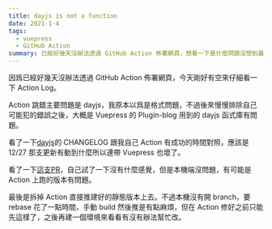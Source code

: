 ```yaml
---
title: dayjs is not a function
date: 2021-1-4
tags:
  - vuepress
  - GitHub Action
summary: 已經好幾天沒辦法透過 GitHub Action 佈署網頁，想看一下是什麼問題沒想到最後只能土法解決。
---
```


因爲已經好幾天沒辦法透過 GitHub Action 佈署網頁，今天剛好有空來仔細看一下 Action Log。

Action 跳錯主要問題是 dayjs，我原本以爲是格式問題，不過後來慢慢排除自己可能犯的錯誤之後，大概是 Vuepress 的 Plugin-blog 用到的 dayjs 函式庫有問題。

看了一下[dayjs](https://github.com/iamkun/dayjs/blob/dev/CHANGELOG.md)的 CHANGELOG 跟我自己 Action 有成功的時間對照，應該是 12/27 那支更新有動到什麼所以連帶 Vuepress 也壞了。

看了一下[這支PR](https://github.com/vuepress/vuepress-plugin-blog/pull/93)，自己試了一下沒有什麼感覺，但是本機端沒問題，有可能是 Action 上跑的版本有問題。

最後是拆掉 Action 直接推建好的靜態版本上去。不過本機沒有開 branch，要 rebase 花了一點時間，手動 build 然後推是有點麻煩，但在 Action 修好之前只能先這樣了，之後再建一個環境來看看有沒有辦法幫忙改。
